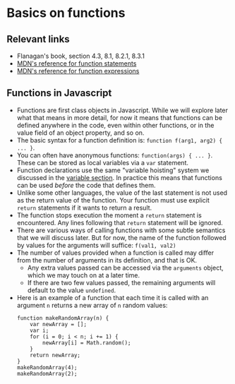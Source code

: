 # Basics on functions

## Relevant links

- Flanagan's book, section 4.3, 8.1, 8.2.1, 8.3.1
- [MDN's reference for function statements](https://developer.mozilla.org/en-US/docs/Web/JavaScript/Reference/Statements/function)
- [MDN's reference for function expressions](https://developer.mozilla.org/en-US/docs/Web/JavaScript/Reference/Operators/function)

## Functions in Javascript

- Functions are first class objects in Javascript. While we will explore later what that means in more detail, for now it means that functions can be defined anywhere in the code, even within other functions, or in the value field of an object property, and so on.
- The basic syntax for a function definition is: `function f(arg1, arg2) { ... }`.
- You can often have anonymous functions: `function(args) { ... }`. These can be stored as local variables via a `var` statement.
- Function declarations use the same "variable hoisting" system we discussed in the [variable section](local_vs_global.md). In practice this means that functions can be used *before* the code that defines them.
- Unlike some other languages, the value of the last statement is not used as the return value of the function. Your function must use explicit `return` statements if it wants to return a result.
- The function stops execution the moment a `return` statement is encountered. Any lines following that `return` statement will be ignored.
- There are various ways of calling functions with some subtle semantics that we will discuss later. But for now, the name of the function followed by values for the arguments will suffice: `f(val1, val2)`
- The number of values provided when a function is called may differ from the number of arguments in its definition, and that is OK.
   - Any extra values passed can be accessed via the `arguments` object, which we may touch on at a later time.
   - If there are two few values passed, the remaining arguments will default to the value `undefined`.
- Here is an example of a function that each time it is called with an argument `n`
returns a new array of `n` random values:
    ```
    function makeRandomArray(n) {
        var newArray = [];
        var i;
        for (i = 0; i < n; i += 1) {
            newArray[i] = Math.random();
        }
        return newArray;
    }
    makeRandomArray(4);
    makeRandomArray(2);
    ```
